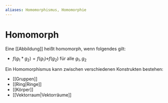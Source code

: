 ```yaml
---
aliases: Homomorphismus, Homomorphie
---
```

# Homomorph
Eine [[Abbildung]] heißt homomorph, wenn folgendes gilt:
- $f(g_1*g_2)=f(g_1)\diamond f(g_2)$ für alle $g_1,g_2$

 Ein Homomorphismus kann zwischen verschiedenen Konstrukten bestehen:
 - [[Gruppen]]
 - [[Ring|Ringe]]
 - [[Körper]]
 - [[Vektorraum|Vektorräume]]
